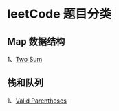 # leetCode 题目分类

## Map 数据结构

1、[Two Sum](https://leetcode.com/problems/two-sum/)


## 栈和队列

1、[Valid Parentheses](https://leetcode.com/problems/valid-parentheses/)
